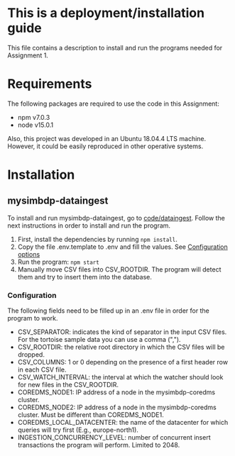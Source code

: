 # This is a deployment/installation guide

This file contains a description to install and run the programs needed for Assignment 1.

# Requirements

The following packages are required to use the code in this Assignment:
- npm v7.0.3
- node v15.0.1

Also, this project was developed in an Ubuntu 18.04.4 LTS machine. However, it could be easily reproduced in other operative systems.

# Installation

## mysimbdp-dataingest

To install and run mysimbdp-dataingest, go to [code/dataingest](./code/dataingest). Follow the next instructions in order to install and run the program.

1) First, install the dependencies by running `npm install`.
2) Copy the file .env.template to .env and fill the values. See [Configuration options](#configuration)
3) Run the program: `npm start`
4) Manually move CSV files into CSV_ROOTDIR. The program will detect them and try to insert them into the database.

### Configuration

The following fields need to be filled up in an .env file in order for the program to work.

- CSV_SEPARATOR: indicates the kind of separator in the input CSV files. For the tortoise sample data you can use a comma (",").
- CSV_ROOTDIR: the relative root directory in which the CSV files will be dropped.
- CSV_COLUMNS: 1 or 0 depending on the presence of a first header row in each CSV file.
- CSV_WATCH_INTERVAL: the interval at which the watcher should look for new files in the CSV_ROOTDIR.
- COREDMS_NODE1: IP address of a node in the mysimbdp-coredms cluster. 
- COREDMS_NODE2: IP address of a node in the mysimbdp-coredms cluster. Must be different than COREDMS_NODE1.
- COREDMS_LOCAL_DATACENTER: the name of the datacenter for which queries will try first (E.g., europe-north1).
- INGESTION_CONCURRENCY_LEVEL: number of concurrent insert transactions the program will perform. Limited to 2048.
